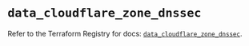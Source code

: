 # `data_cloudflare_zone_dnssec`

Refer to the Terraform Registry for docs: [`data_cloudflare_zone_dnssec`](https://registry.terraform.io/providers/cloudflare/cloudflare/4.40.0/docs/data-sources/zone_dnssec).
